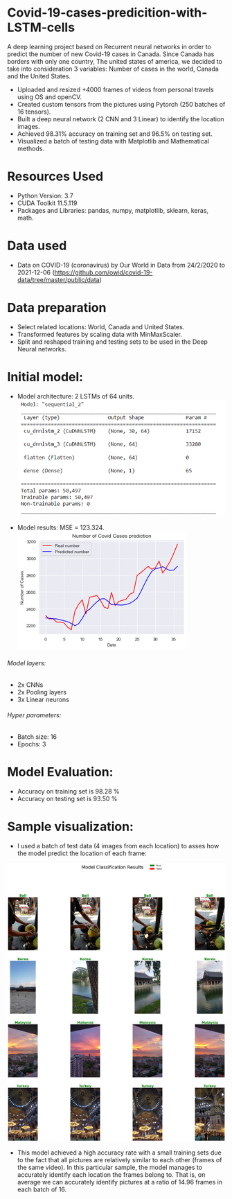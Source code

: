 # Covid-19-cases-predicition-with-LSTM-cells

A deep learning project based on Recurrent neural networks in order to predict the number of new Covid-19 cases in Canada.
Since Canada has borders with only one country, The united states of america, we decided to take into consideration 3 variables:
Number of cases in the world, Canada and the United States.

* Uploaded and resized +4000 frames of videos from personal travels using OS and openCV.
* Created custom tensors from the pictures using Pytorch (250 batches of 16 tensors).
* Built a deep neural network (2 CNN and 3 Linear) to identify the location images.
* Achieved 98.31% accuracy on training set and 96.5% on testing set.
* Visualized a batch of testing data with Matplotlib and Mathematical methods.


# Resources Used
* Python Version: 3.7
* CUDA Toolkit 11.5.119 
* Packages and Libraries: pandas, numpy, matplotlib, sklearn, keras, math.
# Data used
* Data on COVID-19 (coronavirus) by Our World in Data from 24/2/2020 to 2021-12-06 (https://github.com/owid/covid-19-data/tree/master/public/data)

# Data preparation
* Select related locations: World, Canada and United States.
* Transformed features by scaling data with MinMaxScaler.
* Split and reshaped training and testing sets to be used in the Deep Neural networks.

# Initial model:
* Model architecture: 2 LSTMs of 64 units.
![image 1](https://github.com/YoussefAithaddou/Covid-19-cases-predicition-with-LSTM-cells/blob/main/Initial_model.PNG)

* Model results: MSE =  123.324.
![image 2](https://github.com/YoussefAithaddou/Covid-19-cases-predicition-with-LSTM-cells/blob/main/Initial_result.png)


###### Model layers:
* 2x CNNs
* 2x Pooling layers
* 3x Linear neurons
###### Hyper parameters:
* Batch size: 16
* Epochs: 3
# Model Evaluation:
* Accuracy on training set is 98.28 %
* Accuracy on testing set is 93.50 %
# Sample visualization:
* I used a batch of test data (4 images from each location) to asses how the model predict the location of each frame:

![image 2](https://github.com/YoussefAithaddou/CNN-to-predict-locations-of-my-previous-trips/blob/main/result%20sample.png)

* This model achieved a high accuracy rate with a small training sets due to the fact that all pictures are relatively similar to each other (frames of the same video). In this particular sample, the model manages to accurately identify each location the frames belong to. That is, on average we can accurately identify pictures at a ratio of 14.96 frames in each batch of 16.
